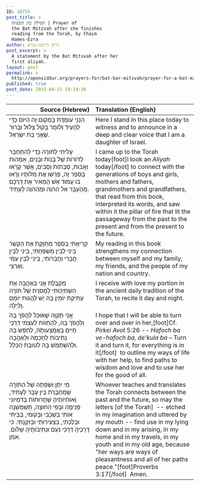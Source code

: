 ```yaml
---
ID: 10755
post_title: >
  תפילת בת המצווה | Prayer of
  the Bat Mitzvah after she finishes
  reading from the Torah, by Chaim
  Hames-Ezra
author: חיים היימס-עזרא
post_excerpt: >
  A statement by the Bat Mitsvah after her
  first aliyah.
layout: post
permalink: >
  http://opensiddur.org/prayers-for/bat-bar-mitsvah/prayer-for-a-bat-mitzvah-after-she-finishes-reading-from-the-torah/
published: true
post_date: 2015-04-21 19:24:26
---
```

<table style="margin-left: auto;margin-right: auto;" class="draggable">
<thead><tr><th id="x" style="text-align: right;">Source (Hebrew)</th><th style="text-align: left;">Translation (English)</th></tr></thead>
<tbody>
<tr><td style="vertical-align:top;" width="46%">
<div class="liturgy"><span lang="he">
הִנְנִי עוֹמֶדֶת בְּמָקוֹם זֶה הַיּוֹם 
כְּדֵי לְהָעִיד וְלוֹמַר בְּקוֹל צָלוּל וּבָרוּר 
שֶׁאֲנִי בַּת יִשְׂרָאֵל. 
</span></div></td>

<td style="vertical-align:top;"><div class="english">
Here I stand in this place today 
to witness and to announce in a deep and clear voice 
that I am a daughter of Israel. 
</div></td></tr>


<tr><td style="vertical-align:top;" width="46%">
<div class="liturgy"><span lang="he">
עָלִיתִי לַתּוֹרָה 
כְּדֵי לְהִתְחַבֵּר לְדוֹרוֹת שֶׁל בָּנוֹת וּבָנִים, 
אִמָּהוֹת וְאָבוֹת, 
סַבְתוֹת וְסָבִים, 
אֲשֶׁר קָרְאוּ בְּסֵפֶר זֶה, 
פֵּרְשׁוּ אֶת מִלּוֹתָיו 
וְרָאוּ בּוֹ עַמּוּד אֵשׁ 
הַמֵּאִיר אֶת דַּרְכָּם מֵהֶעָבָר אַל הַהֹוֶה 
וּמֵהַהֹוֶה לְעָתִיד. 
</span></div></td>

<td style="vertical-align:top;"><div class="english">
I came up to the Torah today[foot]I took an <em>Aliyah</em> today[/foot] 
to connect with the generations of boys and girls, 
mothers and fathers, 
grandmothers and grandfathers, 
that read from this book, 
interpreted its words, 
and saw within it the pillar of fire 
that lit the passageway from the past to the present 
and from the present to the future. 
</div></td></tr>


<tr><td style="vertical-align:top;" width="46%">
<div class="liturgy"><span lang="he">
קְרִיאָתִי בְּסֵפֶר 
מְחַזֶּקֶת אֶת הַקֶּשֶׁר 
בֵּינִי לְבֵין מִשְׁפַּחְתִּי, 
בֵּינִי לְבֵין חֲבֵרִי וַחֲבֵרוֹתַי, 
בֵּינִי לְבֵין עַמִּי וְאַרְצִי. 
</span></div></td>

<td style="vertical-align:top;"><div class="english">
My reading in this book 
strengthens my connection 
between myself and my family, 
my friends, 
and the people of my nation and country. 
</div></td></tr>


<tr><td style="vertical-align:top;" width="46%">
<div class="liturgy"><span lang="he">
מְקַבֶּלֶת אֲנִי בְּאַהֲבָה 
אֶת הִשְׁתַּיְכוּתִי לְמָסֹרֶת שֶׁל תּוֹרָה עַתִּיקַת יוֹמִין בָּהּ 
יֵשׁ לַהֲגוֹת יוֹמָם וָלַיְלָה. 
</span></div></td>

<td style="vertical-align:top;"><div class="english">
I receive with love 
my portion in the ancient daily tradition of the Torah, 
to recite it day and night. 
</div></td></tr>


<tr><td style="vertical-align:top;" width="46%">
<div class="liturgy"><span lang="he">
אֲנִי תְּקַוֶּה שֶׁאוּכַל לַהֲפֹךְ בָּהּ וְלַהֲפֹךְ בָּהּ, 
לְהַתְווֹת לְעַצְמִי דַּרְכֵי חַיִּים בְּאֶמְצָעוּתָהּ, 
לְחַפֵּשׂ בָּהּ נְתִיבוֹת לְחָכְמָה וּלְאַהֲבָה 
וּלְהִשְׁתַּמֵּשׁ בָּהּ לְטוֹבַת הַכְּלָל. 
</span></div></td>

<td style="vertical-align:top;"><div class="english">
I hope that I will be able to turn over and over in her,[foot]Cf. <em>Pirkei Avot</em> 5:26 -- <em>Hafoch ba ve-hafoch ba, de'kula ba</em> – Turn it and turn it, for everything is in it[/foot]&nbsp;
to outline my ways of life with her help, 
to find paths to wisdom and love 
and to use her for the good of all. 
</div></td></tr>


<tr><td style="vertical-align:top;" width="46%">
<div class="liturgy"><span lang="he">
מִי יִתֵּן וּשְׂפָתָהּ שֶׁל הַתּוֹרָה 
שֶׁמְּחַבֶּרֶת בֵּין עָבַר לֶעָתִיד, 
וְאוֹתִיּוֹתֶיהָ 
שֶׁחֲרוּתוֹת בְּדִמְיוֹנִי פְּנִימָה וּבְפִי הַחוּצָה, 
תְּשַׁמֵּשְׁנָה אוֹתִי בְּשָׁכְבִי וּבְקוּמִי, 
בְּבֵיתִי וּבְלֶכְתִי, 
בִּצְעִירוּתִי וּבְזִקְנָתִי. 
כִּי <span class="scribe">דְּרָכֶיהָ דְּרָכַי נֹעַם וּנְתִיבוֹתֶיהָ שָׁלוֹם</span>. 
אמן.
</span></div></td>

<td style="vertical-align:top;"><div class="english">
Whoever teaches and translates the Torah 
connects between the past and the future, 
so may the letters [of the Torah]&nbsp;
-- etched in my imagination and uttered by my mouth -- 
find use in my lying down and in my arising, 
in my home and in my travels, 
in my youth and in my old age, 
because "her ways are ways of pleasantness and all of her paths peace."[foot]Proverbs 3:17[/foot]&nbsp;
Amen.
</div></td></tr>
</tbody></table>
